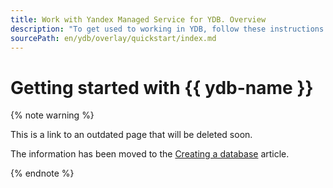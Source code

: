 ```yaml
---
title: Work with Yandex Managed Service for YDB. Overview
description: "To get used to working in YDB, follow these instructions. Create database, work with databases in the management console, work with YDB CLI, work with YDB SDK, set up AWS, work with data in HTTP, work with AWS CLI, work with AWS SDK."
sourcePath: en/ydb/overlay/quickstart/index.md
---
```


# Getting started with {{ ydb-name }}

{% note warning %}

This is a link to an outdated page that will be deleted soon.

The information has been moved to the [Creating a database](../getting_started/index.md) article.

{% endnote %}
